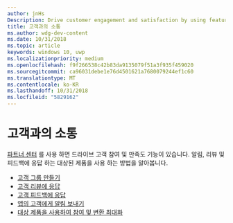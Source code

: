 ```yaml
---
author: jnHs
Description: Drive customer engagement and satisfaction by using features like notifications, targeted offers, responding to reviews and feedback, and more.
title: 고객과의 소통
ms.author: wdg-dev-content
ms.date: 10/31/2018
ms.topic: article
keywords: windows 10, uwp
ms.localizationpriority: medium
ms.openlocfilehash: f9f266538c42b83da9135079f51a3f935f459020
ms.sourcegitcommit: ca96031debe1e76d4501621a7680079244ef1c60
ms.translationtype: MT
ms.contentlocale: ko-KR
ms.lasthandoff: 10/31/2018
ms.locfileid: "5829162"
---
```

# <a name="engage-with-your-customers"></a>고객과의 소통

[파트너 센터](https://partner.microsoft.com/dashboard) 를 사용 하면 드라이브 고객 참여 및 만족도 기능이 있습니다. 알림, 리뷰 및 피드백에 응답 하는 대상된 제품을 사용 하는 방법을 알아봅니다.

-   [고객 그룹 만들기](create-customer-groups.md)
-   [고객 리뷰에 응답](respond-to-customer-reviews.md)
-   [고객 피드백에 응답](respond-to-customer-feedback.md)
-   [앱의 고객에게 알림 보내기](send-push-notifications-to-your-apps-customers.md)
-   [대상 제품을 사용하여 참여 및 변환 최대화](use-targeted-offers-to-maximize-engagement-and-conversions.md)

 
